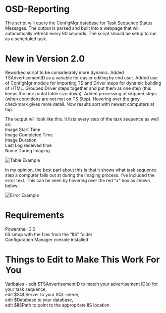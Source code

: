# OSD-Reporting
This script will query the ConfigMgr database for Task Sequence Status Messages. The output is parsed and built into a webpage that will automatically refresh every 90 seconds. The script should be setup to run as a scheduled task. 


# New in Version 2.0
Reworked script to be considerably more dynamic.
Added TSAdvertisementID as a variable for easier editing by end user.
Added use of ConfigMgr module for importing TS and Driver steps for dynamic building of HTML.
Grouped Driver steps together and put them as one step (this keeps the horizontal table size down).
Added processing of skipped steps (when conditions are not met on TS Step). Hovering over the grey checkmark gives more detail.
Now results sort with newest computers at top.


The output will look like this. It lists every step of the task sequence as well as:<br/>
Image Start Time<br/>
Image Completed Time<br/>
Image Duration<br/>
Last Log received time<br/>
Name During Imaging<br/>

![Table Example](ExampleImages/Table.png?raw=true)



In my opinion, the best part about this is that it shows what task sequence step a computer fails out at during the imaging process. I've included the error text. This can be seen by hovering over the red "x" box as shown below:

![Error Example](ExampleImages/Error.png?raw=true)


# Requirements
Powershell 3.0<br/>
IIS setup with the files from the "IIS" folder<br/>
Configuration Manager console installed<br/>

# Things to Edit to Make This Work For You
Varibales - edit $TSAdvertisementID to match your advertisement ID(s) for your task sequence, <br/>
            edit $SQLServer to your SQL server, <br/>
            edit $Database to your database, <br/>
            edit $IISPath to point to the appropriate IIS location
